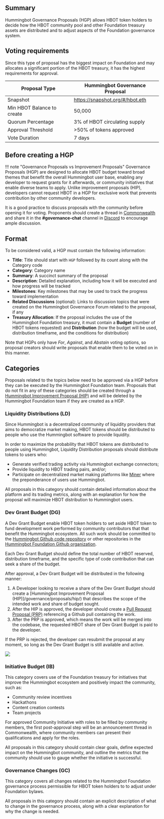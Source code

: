 ## Summary

Hummingbot Governance Proposals (HGP) allows HBOT token holders to decide how the HBOT community pool and other Foundation treasury assets are distributed and to adjust aspects of the Foundation governance system.

## Voting requirements

Since this type of proposal has the biggest impact on Foundation and may allocates a significant portion of the HBOT treasury,  it has the highest requirements for approval.

| Proposal Type                | Hummingbot Governance Proposal |
| ---------------------------- | ------------------------- |
| Snapshot                     | https://snapshot.org/#/hbot.eth |
| Min HBOT Balance to create   | 50,000                    |
| Quorum Percentage            | 3% of HBOT circulating supply   |
| Approval Threshold           | >50% of tokens approved   |
| Vote Duration                | 7 days                   |

## Before creating a HGP

!!! note "Governance Proposals vs Improvement Proposals"
    Governance Proposals (HGP) are designed to allocate HBOT budget toward broad themes that benefit the overall Hummingbot user base, enabling any developer to request grants for it afterwards, or community initiatives that enable diverse teams to apply. Unlike improvement proposals (HIP), developers cannot request HBOT in a HGP for exclusive work that prevents contribution by other community developers.

It is a good practice to discuss proposals with the community before opening it for voting. Proponents should create a thread in [Commonwealth](https://commonwealth.im/hummingbot-foundation) and share it in the **#governance-chat** channel in [Discord](https://discord.hummingbot.io) to encourage ample discussion.

## Format

To be considered valid, a HGP must contain the following information:

- **Title**: Title should start with `HGP` followed by its count along with the Category code
- **Category**: Category name
- **Summary**: A succinct summary of the proposal
- **Description**: Detailed explanation, including how it will be executed and how progress will be tracked
- **Milestones**: Key milestones that may be used to track the progress toward implementation
- **Related Discussions** (optional): Links to discussion topics that were created on the Hummingbot Governance Forum related to the proposal, if any
- **Treasury Allocation**: If the proposal includes the use of the Hummingbot Foundation treasury, it must contain a **Budget** (number of HBOT tokens requested) and **Distribution** (how the budget will be used, distribution timeframe, and the conditions for distribution)

Note that HGPs only have *For*, *Against*, and *Abstain* voting options, so proposal creators should write proposals that enable them to be voted on in this manner.

## Categories

Proposals related to the topics below need to be approved via a HGP before they can be executed by the Hummingbot Foundation team. Proposals that do not fit in any of these categories should be created through a [Hummingbot Improvement Proposal (HIP)](/governance/proposals/hip/) and will be deleted by the Hummingbot Foundation team if they are created as a HGP.

### Liquidity Distributions (LD)

Since Hummingbot is a decentralized community of liquidity providers that aims to democratize market making, HBOT tokens should be distributed to people who use the Hummingbot software to provide liquidity.

In order to maximize the probability that HBOT tokens are distributed to people using Hummingbot, Liquidity Distribution proposals should distribute tokens to users who:

- Generate verified trading activity via Hummingbot exchange connectors;
- Provide liquidity to HBOT trading pairs, and/or; 
- Participate on decentralized market making platforms like [Miner](https://miner.hummingbot.io) where the preponderance of users use Hummingbot.

All proposals in this category should contain detailed information about the platform and its trading metrics, along with an explanation for how the proposal will maximize HBOT distribution to Hummingbot users.

### Dev Grant Budget (DG)

A Dev Grant Budget enable HBOT token holders to set aside HBOT token to fund development work performed by community contributors that that benefit the Hummingbot ecosystem. All such work should be committed to the [Hummingbot Github code repository](https://github.com/hummingbot/hummingbot) or other repositories in the [Hummingbot Foundation Github organization](https://github.com/hummingbot).

Each Dev Grant Budget should define the total number of HBOT reserved, distribution timeframe, and the specific type of code contribution that can seek a share of the budget.

After approval, a Dev Grant Budget will be distributed in the following manner:

1. A Developer looking to receive a share of the Dev Grant Budget should create a [Hummingbot Improvement Proposal (HIP)]/governance/proposals/hip/) that describes the scope of the intended work and share of budget sought.
2. After the HIP is approved, the developer should create a [Pull Request Proposal (PRP)](/governance/proposals/prp/) referencing a Github pull containing the work.
3. After the PRP is approved, which means the work will be merged into the codebase, the requested HBOT share of Dev Grant Budget is paid to the developer.

 If the PRP is rejected, the developer can resubmit the proposal at any moment, so long as the Dev Grant Budget is still available and active.

 ![](/assets/img/prp-process.png)

### Initiative Budget (IB)

This category covers use of the Foundation treasury for initiatives that improve the Hummingbot ecosystem and positively impact the community, such as:

- Community review incentives
- Hackathons
- Content creation contests
- Team projects

For approved Community Initiative with roles to be filled by community members, the first 
post-approval step will be an announcement thread in Commonwealth, where community members can present their qualifications and apply for the roles.

All proposals in this category should contain clear goals, define expected impact on the Hummingbot community, and outline the metrics that the community should use to gauge whether the initiative is successful.

### Governance Changes (GC)

This category covers all changes related to the Hummingbot Foundation governance process permissible for HBOT token holders to to adjust under Foundation bylaws.

All proposals in this category should contain an explicit description of what to change in the governance process, along with a clear explanation for why the change is needed.
